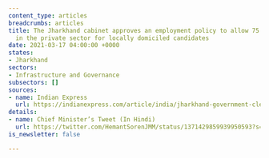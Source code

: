 ```yaml
---
content_type: articles
breadcrumbs: articles
title: The Jharkhand cabinet approves an employment policy to allow 75 percent reservation
  in the private sector for locally domiciled candidates
date: 2021-03-17 04:00:00 +0000
states:
- Jharkhand
sectors:
- Infrastructure and Governance
subsectors: []
sources:
- name: Indian Express
  url: https://indianexpress.com/article/india/jharkhand-government-clears-75-private-sector-quota-7226095/
details:
- name: Chief Minister’s Tweet (In Hindi)
  url: https://twitter.com/HemantSorenJMM/status/1371429859939950593?s=20
is_newsletter: false

---
```

